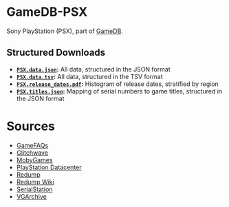 # GameDB-PSX
Sony PlayStation (PSX), part of [GameDB](https://github.com/niemasd/GameDB).

## Structured Downloads
* **[`PSX.data.json`](https://github.com/niemasd/GameDB-PSX/releases/latest/download/PSX.data.json):** All data, structured in the JSON format
* **[`PSX.data.tsv`](https://github.com/niemasd/GameDB-PSX/releases/latest/download/PSX.data.tsv):** All data, structured in the TSV format
* **[`PSX.release_dates.pdf`](https://github.com/niemasd/GameDB-PSX/releases/latest/download/PSX.release_dates.pdf):** Histogram of release dates, stratified by region
* **[`PSX.titles.json`](https://github.com/niemasd/GameDB-PSX/releases/latest/download/PSX.titles.json):** Mapping of serial numbers to game titles, structured in the JSON format

# Sources
* [GameFAQs](https://gamefaqs.gamespot.com/)
* [Glitchwave](https://glitchwave.com/)
* [MobyGames](https://www.mobygames.com/)
* [PlayStation Datacenter](https://psxdatacenter.com/)
* [Redump](http://redump.org/)
* [Redump Wiki](http://wiki.redump.org/)
* [SerialStation](https://www.serialstation.com/)
* [VGArchive](https://vgarchive.org/)
